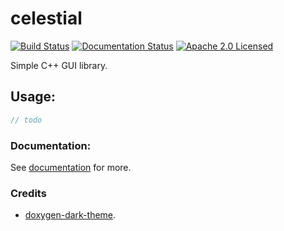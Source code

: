 # celestial
[![Build Status](https://ci.appveyor.com/api/projects/status/c6gukxuqpiu8mwy0?svg=true)](https://ci.appveyor.com/project/reworks/celestial)
[![Documentation Status](https://travis-ci.org/DomRe/celestial.svg?branch=master)](https://domre.github.io/celestial/)
[![Apache 2.0 Licensed](https://img.shields.io/badge/license-apache-blue.svg)](./LICENSE.txt)

Simple C++ GUI library.

## Usage:
```cpp
// todo
```  

### Documentation:  
See [documentation](https://domre.github.io/celestial/) for more.  

### Credits
* [doxygen-dark-theme](https://github.com/MaJerle/doxygen-dark-theme).